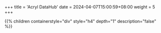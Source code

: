 +++
title = 'Acryl DataHub'
date = 2024-04-07T15:00:59+08:00
weight = 5
+++


{{% children containerstyle="div" style="h4" depth="1" description="false" %}}

